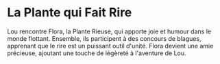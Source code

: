 # La Plante qui Fait Rire

Lou rencontre Flora, la Plante Rieuse, qui apporte joie et humour dans le monde flottant. Ensemble, ils participent à des concours de blagues, apprenant que le rire est un puissant outil d'unité. Flora devient une amie précieuse, ajoutant une touche de légèreté à l'aventure de Lou.
